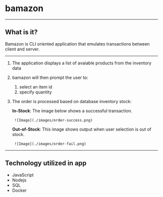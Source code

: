 # bamazon

- - -

## What is it?
Bamazon is CLI oriented application that emulates transactions between client and server. 

- - -

1. The application displays a list of avaiable products from the inventory data
2. bamazon will then prompt the user to:
    1. select an item id
    2. specify quantity
3. The order is processed based on database inventory stock:

    **In-Stock**: The image below shows a successful transaction.

        ![Image](./images/order-success.png)

    **Out-of-Stock**: This image shows output when user selection is out of stock.

        ![Image](./images/order-fail.png)

- - -

## Technology utilized in app
* JavaScript
* Nodejs
* SQL
* Docker

